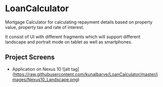 # LoanCalculator
Mortgage Calculator for calculating repayment details based on property value, property tax and rate of interest.

It consist of UI with different fragments which will support different landscape and portrait mode on tablet as well as smartphones.

## Project Screens

* Application on Nexus 10
![alt tag] (https://raw.githubusercontent.com/kunalbarve/LoanCalculator/master/images/Nexus10_Landscape.png)
